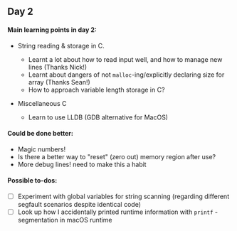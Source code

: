 ## Day 2

#### Main learning points in day 2:
- String reading & storage in C.
  - Learnt a lot about how to read input well, and how to manage new lines (Thanks Nick!)
  - Learnt about dangers of not `malloc`-ing/explicitly declaring size for array (Thanks Sean!)
  - How to approach variable length storage in C?

- Miscellaneous C
  - Learn to use LLDB (GDB alternative for MacOS)

#### Could be done better:
  - Magic numbers!
  - Is there a better way to "reset" (zero out) memory region after use?
  - More debug lines! need to make this a habit

#### Possible to-dos:
- [ ] Experiment with global variables for string scanning (regarding different
  segfault scenarios despite identical code)
- [ ] Look up how I accidentally printed runtime information with `printf` - segmentation in macOS runtime
